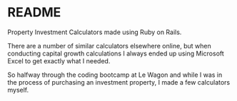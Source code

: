 # README

Property Investment Calculators made using Ruby on Rails.

There are a number of similar calculators elsewhere online, but when conducting capital growth calculations I always ended up using Microsoft Excel to get exactly what I needed.

So halfway through the coding bootcamp at Le Wagon and while I was in the process of purchasing an investment property, I made a few calculators myself.

